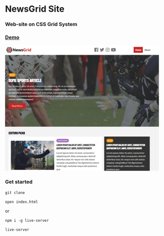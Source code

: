 # NewsGrid Site

### Web-site on CSS Grid System

### [Demo](http://news-grid-ab.surge.sh)
[![IMAGE ALT TEXT HERE](./screen.png)](https://nimb.ws/HWwbBm)

### Get started

```shell script
git clone
```
```shell script
open index.html
```
or
```shell script
npm i -g live-server
```
```shell script
live-server
```

